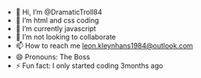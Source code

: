 - 👋 Hi, I’m @DramaticTroll84
- 👀 I’m html and css coding
- 🌱 I’m currently javascript
- 💞️ I’m not looking to collaborate
- 📫 How to reach me leon.kleynhans1984@outlook.com
- 😄 Pronouns: The Boss
- ⚡ Fun fact: I only started coding 3months ago

<!---
DramaticTroll84/DramaticTroll84 is a ✨ special ✨ repository because its `README.md` (this file) appears on your GitHub profile.
You can click the Preview link to take a look at your changes.
--->
